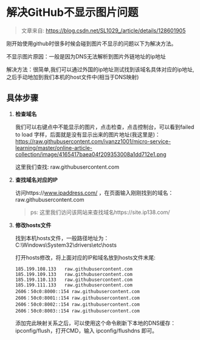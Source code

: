 # 解决GitHub不显示图片问题

>文章来自: https://blog.csdn.net/SL1029_/article/details/128601905

刚开始使用github时很多时候会碰到图片不显示的问题以下为解决方法。

不显示图片原因：一般是因为DNS无法解析到图片外链地址的ip地址

解决方法：很简单,我们可以通过外国的ip地址测试找到该域名具体对应的ip地址,之后手动地加到我们本机的host文件中(相当于DNS映射)

## 具体步骤

1. **检查域名**

    我们可以右键点中不能显示的图片，点击检查，点击控制台，可以看到failed to load 字样，后面就是没有显示出来的图片地址(我这里是)：https://raw.githubusercontent.com/ivanzz1001/micro-service-learning/master/online-article-collection/image/4165417baea04f209353008a1dd712e1.png

    这里我们查找: raw.githubusercontent.com

1. **查找域名对应的IP**

    访问https://www.ipaddress.com/ ，在页面输入刚刚找到的域名：raw.githubusercontent.com

    >ps: 这里我们访问该网站来查找域名https://site.ip138.com/

1. **修改hosts文件**

    找到本机hosts文件，一般路径地址为：C:\Windows\System32\drivers\etc\hosts

    打开hosts修改，将上面对应的IP和域名放到hosts文件末尾:

    ```text
    185.199.108.133   raw.githubusercontent.com
    185.199.109.133   raw.githubusercontent.com
    185.199.110.133   raw.githubusercontent.com
    185.199.111.133   raw.githubusercontent.com
    2606：50c0:8000::154 raw.githubusercontent.com
    2606：50c0:8001::154 raw.githubusercontent.com
    2606：50c0:8002::154 raw.githubusercontent.com
    2606：50c0:8003::154 raw.githubusercontent.com
    ```

    添加完此映射关系之后，可以使用这个命令刷新下本地的DNS缓存：ipconfig/flush，打开CMD，输入 ipconfig/flushdns 即可。
